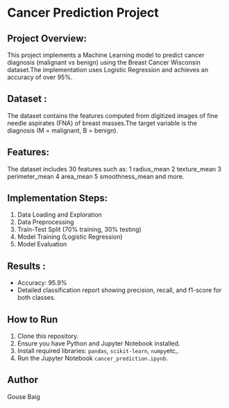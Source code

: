 # Cancer Prediction Project


## Project Overview:
This project implements a Machine Learning model to predict cancer diagnosis (malignant vs benign) using the Breast Cancer Wisconsin dataset.The implementation uses Logistic Regression and achieves an accuracy of over 95%.

## Dataset :
The dataset contains the features computed from digitized images of fine needle aspirates (FNA) of breast masses.The target variable is the diagnosis (M = malignant, B = benign).

## Features:
The dataset includes 30 features such as:
1 radius_mean
2 texture_mean
3 perimeter_mean
4 area_mean
5 smoothness_mean and more.

## Implementation Steps:
1. Data Loading and Exploration
2. Data Preprocessing
3. Train-Test Split (70% training, 30% testing)
4. Model Training (Logistic Regression)
5. Model Evaluation

## Results :
* Accuracy: 95.9%
* Detailed classification report showing precision, recall, and f1-score for both classes.

## How to Run
1. Clone this repository.
2. Ensure you have Python and Jupyter Notebook installed.
3. Install required libraries: `pandas`, `scikit-learn`, `numpy`etc,.
4. Run the Jupyter Notebook `cancer_prediction.ipynb`.

## Author
Gouse Baig
